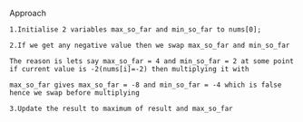 Approach

    1.Initialise 2 variables max_so_far and min_so_far to nums[0];

    2.If we get any negative value then we swap max_so_far and min_so_far

    The reason is lets say max_so_far = 4 and min_so_far = 2 at some point if current value is -2(nums[i]=-2) then multiplying it with

    max_so_far gives max_so_far = -8 and min_so_far = -4 which is false hence we swap before multiplying

    3.Update the result to maximum of result and max_so_far